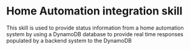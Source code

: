 Home Automation integration skill
=========================================

This skill is used to provide status information from a home automation system by using a
DynamoDB database to provide real time responses populated by a backend system to the DynamoDB

